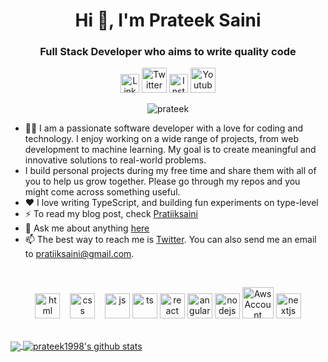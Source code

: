 <h1 align="center">Hi 👋, I'm Prateek Saini</h1>
<h3 align="center">Full Stack Developer who aims to write quality code</h3>

<div align=center>
  <a href="https://www.linkedin.com/in/pratiiksaini/"><img src="https://cdn.worldvectorlogo.com/logos/linkedin-icon-2.svg" title="Linkedin" alt="Linkedin Account" width="30"/></a>
  <a href="https://twitter.com/pratiiksaini"><img src="https://cdn.worldvectorlogo.com/logos/twitter-6.svg" title="Twitter" alt="Twitter Account" width="40"/></a>
  <a href="https://www.instagram.com/codingwithprateek"><img src="https://cdn.worldvectorlogo.com/logos/instagram-2016-5.svg" title="Instagram" alt="Instagram Account" width="30"/></a>
  <a href="https://www.instagram.com/coding_with_prateek"><img src="https://cdn.worldvectorlogo.com/logos/youtube-icon.svg" title="Youtube" alt="Youtube Account" width="40"/></a>
  <br>
 <p><img src="https://komarev.com/ghpvc/?username=prateek1998" alt="prateek"/></p>
</div>

- 👨‍💻 I am a passionate software developer with a love for coding and technology. I enjoy working on a wide range of projects, from web development to machine learning. My goal is to create meaningful and innovative solutions to real-world problems.
- I build personal projects during my free time and share them with all of you to help us grow together. Please go through my repos and you might come across something useful.
- ❤️ I love writing TypeScript, and building fun experiments on type-level
- ⚡ To read my blog post, check [Pratiiksaini](https://pratiiksaini.medium.com/)
- 💬 Ask me about anything [here](https://github.com/prateek1998/prateek1998/issues)
- 📫 The best way to reach me is [Twitter](https://twitter.com/pratiiksaini). You can also send me an email to pratiiksaini@gmail.com.
<br>

<p align="center">
  <img src="https://upload.wikimedia.org/wikipedia/commons/thumb/6/61/HTML5_logo_and_wordmark.svg/2048px-HTML5_logo_and_wordmark.svg.png" alt="html" width="auto" height="40">&nbsp;&nbsp;&nbsp;
  <img src='https://upload.wikimedia.org/wikipedia/commons/thumb/d/d5/CSS3_logo_and_wordmark.svg/1200px-CSS3_logo_and_wordmark.svg.png' alt="css" width="auto" height="40">&nbsp;&nbsp;&nbsp;
  <img src='https://upload.wikimedia.org/wikipedia/commons/6/6a/JavaScript-logo.png' height='40' width='auto' alt="js">
  <img src='https://cdn.worldvectorlogo.com/logos/typescript.svg' height='40' width='auto' alt="ts">
  <img src="https://upload.wikimedia.org/wikipedia/commons/thumb/a/a7/React-icon.svg/1280px-React-icon.svg.png" alt="react" width="auto" height="40"/>
  <img src="https://angular.io/assets/images/logos/angular/angular.svg" alt="angular" width="40" height="40"/>
  <img src="https://cdn.worldvectorlogo.com/logos/nodejs-1.svg" alt="nodejs" width="40" height="40"/>
  <img src="https://cdn.worldvectorlogo.com/logos/aws-2.svg" title="AWS" alt="Aws Account" width="50"/>
  <img
        src="https://cdn.worldvectorlogo.com/logos/nextjs-2.svg"
        alt="nextjs"
        width="40"
        height="40"
      />
</p>
  
<br>
  
<a href="https://github.com/anuraghazra/github-readme-stats">
  <img align="center" src="https://github-readme-stats.vercel.app/api/top-langs/?username=prateek1998&theme=radical&hide=glsl,python" />
</a>
<a href="https://github.com/anuraghazra/github-readme-stats">
  <img align="center" src="https://github-readme-stats.vercel.app/api?username=prateek1998&show_icons=true&theme=radical&line_height=27" alt="prateek1998's github stats" />
</a>
